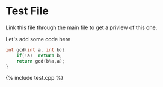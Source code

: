 ---
---
# Test File

Link this file through the main file to get a priview of this one.

Let's add some code here

```cpp
int gcd(int a, int b){
    if(!a)  return b;
    return gcd(b%a,a);
}
```
{% include test.cpp %}

